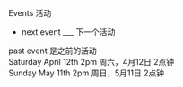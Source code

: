 Events 活动

- next event ___ 下一个活动</br>

<!-- 
<a href="https://github.com/spring-ug/beijing/wiki">wiki</a></br>

<a href="http://t.cn/8syz14v">注册</br>
<img src="/beijing/images/spring-ug/event_2014-03-17_58458792.png"></a></br>
-->

past event 是之前的活动</br> 
Saturday April 12th 2pm 周六，4月12日 2点钟</br>
Sunday May 11th 2pm 周日，5月11日 2点钟  </br>
